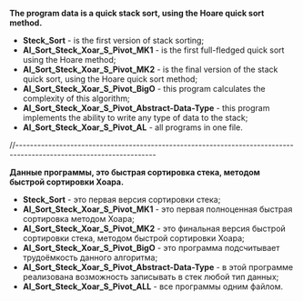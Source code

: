 
**The program data is a quick stack sort, using the Hoare quick sort method.**
- **Steck_Sort** - is the first version of stack sorting;
- **Al_Sort_Steck_Xoar_S_Pivot_MK1** - is the first full-fledged quick sort using the Hoare method;
- **Al_Sort_Steck_Xoar_S_Pivot_MK2** - is the final version of the stack quick sort, using the Hoare quick sort method;
- **Al_Sort_Steck_Xoar_S_Pivot_BigO** - this program calculates the complexity of this algorithm; 
- **Al_Sort_Steck_Xoar_S_Pivot_Abstract-Data-Type** - this program implements the ability to write any type of data to the stack;
- **Al_Sort_Steck_Xoar_S_Pivot_AL** - all programs in one file.

//--------------------------------------------------------------------------------------------------------------------

**Данные программы, это быстрая сортировка стека, методом быстрой сортировки Хоара.**
- **Steck_Sort** - это первая версия сортировки стека;
- **Al_Sort_Steck_Xoar_S_Pivot_MK1** - это первая полноценная быстрая сортировка методом Хоара;
- **Al_Sort_Steck_Xoar_S_Pivot_MK2** - это финальная версия быстрой сортировки стека, методом быстрой сортировки Хоара;
- **Al_Sort_Steck_Xoar_S_Pivot_BigO** - это программа подсчитывает трудоёмкость данного алгоритма; 
- **Al_Sort_Steck_Xoar_S_Pivot_Abstract-Data-Type** - в этой программе реализована возможность записывать в стек любой тип данных;
- **Al_Sort_Steck_Xoar_S_Pivot_ALL** - все программы одним файлом.
